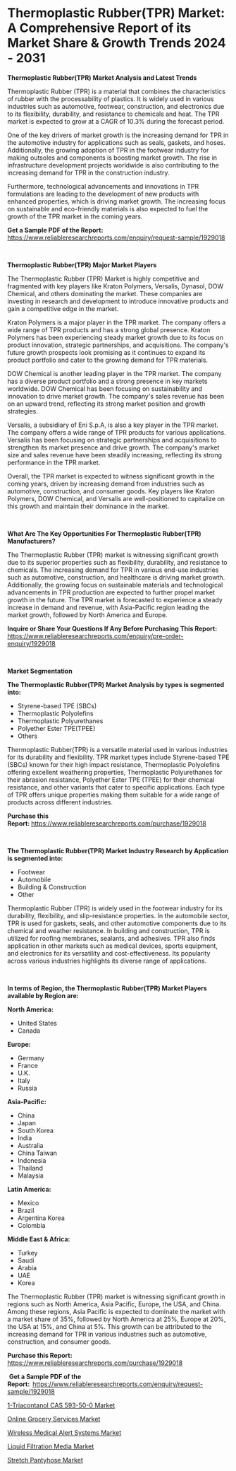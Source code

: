 <p><h1>Thermoplastic Rubber(TPR) Market: A Comprehensive Report of its Market Share & Growth Trends 2024 - 2031</h1></p><p><strong>Thermoplastic Rubber(TPR) Market Analysis and Latest Trends</strong></p>
<p><p>Thermoplastic Rubber (TPR) is a material that combines the characteristics of rubber with the processability of plastics. It is widely used in various industries such as automotive, footwear, construction, and electronics due to its flexibility, durability, and resistance to chemicals and heat. The TPR market is expected to grow at a CAGR of 10.3% during the forecast period.</p><p>One of the key drivers of market growth is the increasing demand for TPR in the automotive industry for applications such as seals, gaskets, and hoses. Additionally, the growing adoption of TPR in the footwear industry for making outsoles and components is boosting market growth. The rise in infrastructure development projects worldwide is also contributing to the increasing demand for TPR in the construction industry.</p><p>Furthermore, technological advancements and innovations in TPR formulations are leading to the development of new products with enhanced properties, which is driving market growth. The increasing focus on sustainable and eco-friendly materials is also expected to fuel the growth of the TPR market in the coming years.</p></p>
<p><strong>Get a Sample PDF of the Report:&nbsp;</strong> <a href="https://www.reliableresearchreports.com/enquiry/request-sample/1929018">https://www.reliableresearchreports.com/enquiry/request-sample/1929018</a></p>
<p>&nbsp;</p>
<p><strong>Thermoplastic Rubber(TPR) Major Market Players</strong></p>
<p><p>The Thermoplastic Rubber (TPR) Market is highly competitive and fragmented with key players like Kraton Polymers, Versalis, Dynasol, DOW Chemical, and others dominating the market. These companies are investing in research and development to introduce innovative products and gain a competitive edge in the market.</p><p>Kraton Polymers is a major player in the TPR market. The company offers a wide range of TPR products and has a strong global presence. Kraton Polymers has been experiencing steady market growth due to its focus on product innovation, strategic partnerships, and acquisitions. The company's future growth prospects look promising as it continues to expand its product portfolio and cater to the growing demand for TPR materials.</p><p>DOW Chemical is another leading player in the TPR market. The company has a diverse product portfolio and a strong presence in key markets worldwide. DOW Chemical has been focusing on sustainability and innovation to drive market growth. The company's sales revenue has been on an upward trend, reflecting its strong market position and growth strategies.</p><p>Versalis, a subsidiary of Eni S.p.A, is also a key player in the TPR market. The company offers a wide range of TPR products for various applications. Versalis has been focusing on strategic partnerships and acquisitions to strengthen its market presence and drive growth. The company's market size and sales revenue have been steadily increasing, reflecting its strong performance in the TPR market.</p><p>Overall, the TPR market is expected to witness significant growth in the coming years, driven by increasing demand from industries such as automotive, construction, and consumer goods. Key players like Kraton Polymers, DOW Chemical, and Versalis are well-positioned to capitalize on this growth and maintain their dominance in the market.</p></p>
<p>&nbsp;</p>
<p><strong>What Are The Key Opportunities For Thermoplastic Rubber(TPR) Manufacturers?</strong></p>
<p><p>The Thermoplastic Rubber (TPR) market is witnessing significant growth due to its superior properties such as flexibility, durability, and resistance to chemicals. The increasing demand for TPR in various end-use industries such as automotive, construction, and healthcare is driving market growth. Additionally, the growing focus on sustainable materials and technological advancements in TPR production are expected to further propel market growth in the future. The TPR market is forecasted to experience a steady increase in demand and revenue, with Asia-Pacific region leading the market growth, followed by North America and Europe.</p></p>
<p><strong>Inquire or Share Your Questions If Any Before Purchasing This Report:</strong> <a href="https://www.reliableresearchreports.com/enquiry/pre-order-enquiry/1929018">https://www.reliableresearchreports.com/enquiry/pre-order-enquiry/1929018</a></p>
<p>&nbsp;</p>
<p><strong>Market Segmentation</strong></p>
<p><strong>The Thermoplastic Rubber(TPR) Market Analysis by types is segmented into:</strong></p>
<p><ul><li>Styrene-based TPE (SBCs)</li><li>Thermoplastic Polyolefins</li><li>Thermoplastic Polyurethanes</li><li>Polyether Ester TPE(TPEE)</li><li>Others</li></ul></p>
<p><p>Thermoplastic Rubber(TPR) is a versatile material used in various industries for its durability and flexibility. TPR market types include Styrene-based TPE (SBCs) known for their high impact resistance, Thermoplastic Polyolefins offering excellent weathering properties, Thermoplastic Polyurethanes for their abrasion resistance, Polyether Ester TPE (TPEE) for their chemical resistance, and other variants that cater to specific applications. Each type of TPR offers unique properties making them suitable for a wide range of products across different industries.</p></p>
<p><strong>Purchase this Report:&nbsp;</strong><a href="https://www.reliableresearchreports.com/purchase/1929018">https://www.reliableresearchreports.com/purchase/1929018</a></p>
<p>&nbsp;</p>
<p><strong>The Thermoplastic Rubber(TPR) Market Industry Research by Application is segmented into:</strong></p>
<p><ul><li>Footwear</li><li>Automobile</li><li>Building & Construction</li><li>Other</li></ul></p>
<p><p>Thermoplastic Rubber (TPR) is widely used in the footwear industry for its durability, flexibility, and slip-resistance properties. In the automobile sector, TPR is used for gaskets, seals, and other automotive components due to its chemical and weather resistance. In building and construction, TPR is utilized for roofing membranes, sealants, and adhesives. TPR also finds application in other markets such as medical devices, sports equipment, and electronics for its versatility and cost-effectiveness. Its popularity across various industries highlights its diverse range of applications.</p></p>
<p>&nbsp;</p>
<p><strong>In terms of Region, the Thermoplastic Rubber(TPR) Market Players available by Region are:</strong></p>
<p>
    <p> <strong> North America: </strong>
        <ul>
            <li>United States</li>
            <li>Canada</li>
        </ul>
        </p> 
    <p> <strong> Europe: </strong>
        <ul>
            <li>Germany</li>
            <li>France</li>
            <li>U.K.</li>
            <li>Italy</li>
            <li>Russia</li>
        </ul>
        </p> 
    <p> <strong> Asia-Pacific: </strong>
        <ul>
            <li>China</li>
            <li>Japan</li>
            <li>South Korea</li>
            <li>India</li>
            <li>Australia</li>
            <li>China Taiwan</li>
            <li>Indonesia</li>
            <li>Thailand</li>
            <li>Malaysia</li>
        </ul>
        </p> 
    <p> <strong> Latin America: </strong>
        <ul>
            <li>Mexico</li>
            <li>Brazil</li>
            <li>Argentina Korea</li>
            <li>Colombia</li>
        </ul>
        </p> 
    <p> <strong> Middle East & Africa: </strong>
        <ul>
            <li>Turkey</li>
            <li>Saudi</li>
            <li>Arabia</li>
            <li>UAE</li>
            <li>Korea</li>
        </ul>
    </p>
    </p>
<p><p>The Thermoplastic Rubber (TPR) market is witnessing significant growth in regions such as North America, Asia Pacific, Europe, the USA, and China. Among these regions, Asia Pacific is expected to dominate the market with a market share of 35%, followed by North America at 25%, Europe at 20%, the USA at 15%, and China at 5%. This growth can be attributed to the increasing demand for TPR in various industries such as automotive, construction, and consumer goods.</p></p>
<p><strong>Purchase this Report: </strong><a href="https://www.reliableresearchreports.com/purchase/1929018">https://www.reliableresearchreports.com/purchase/1929018</a></p>
<p>&nbsp;<strong>Get a Sample PDF of the Report:&nbsp;&nbsp;</strong><a href="https://www.reliableresearchreports.com/enquiry/request-sample/1929018">https://www.reliableresearchreports.com/enquiry/request-sample/1929018</a></p>
<p><strong></strong></p>
<p><p><a href="https://artistic-helicopter-ca9.notion.site/1-Triacontanol-CAS-593-50-0-Market-Size-Share-Trends-Analysis-Report-By-Application-Regional-Out-9e68e51fdc3148ea841c9a313093304b">1-Triacontanol CAS 593-50-0 Market</a></p><p><a href="https://valiant-lunge-8fe.notion.site/Online-Grocery-Services-Market-Research-Report-The-Key-To-Successful-Business-Strategy-Forecasted-f-2bd17885c9574ffbb394d4a17b28b0de">Online Grocery Services Market</a></p><p><a href="https://picayune-night-cbd.notion.site/Wireless-Medical-Alert-Systems-Market-Furnish-Information-about-Market-Size-Market-Share-Market-Dy-821a482da56648999667f6a92aeb3a57">Wireless Medical Alert Systems Market</a></p><p><a href="https://view.publitas.com/reportprime-1/liquid-filtration-media-market-provides-detailed-segmentation-of-this-market-based-on-type-application-and-region-and-forecast-for-the-period-from-2024-2031/">Liquid Filtration Media Market</a></p><p><a href="https://view.publitas.com/reportprime-1/stretch-pantyhose-market-research-report-reveals-the-latest-trends-and-opportunities-of-this-market-for-period-from-2024-2031/">Stretch Pantyhose Market</a></p></p>